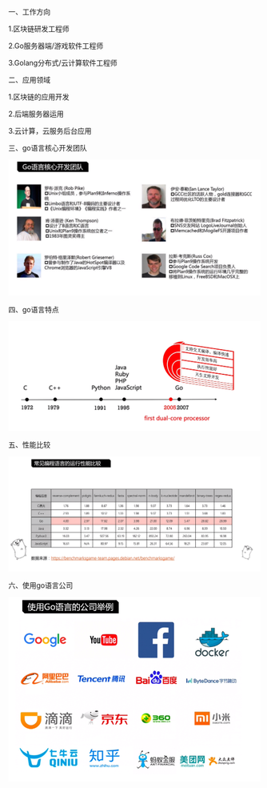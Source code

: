 一、工作方向

1.区块链研发工程师

2.Go服务器端/游戏软件工程师

3.Golang分布式/云计算软件工程师

二、应用领域

1.区块链的应用开发

2.后端服务器运用

3.云计算，云服务后台应用

三、go语言核心开发团队

![001](001.png)

四、go语言特点

![002](002.png)

五、性能比较



![003](003.png)

六、使用go语言公司

![004](004.png)
